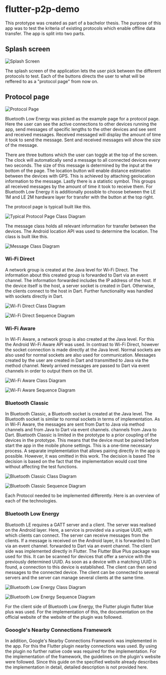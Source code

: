 # flutter-p2p-demo

This prototype was created as part of a bachelor thesis. The purpose of this app was to test the kriteria of existing protocols which enable offline data transfer. The app is split into two parts.

## Splash screen

![Splash Screen](./documentation/static/Main.png)

The splash screen of the application lets the user pick between the different protocols to test. Each of the buttons directs the user to what will be reffered to as a "protocol page" from now on.

## Protocol page

![Protocol Page](./documentation/static/BluetoothLePage.png)

Bluetooth Low Energy was picked as the example page for a protocol page. Here the user can see the active connections to other devices running the app, send messages of specific lengths to the other devices and see sent and received messages. Received messaged will display the amount of time it took to send the message. Sent and received messages will show the size of the message.

There are three buttons which the user can toggle at the top of the screen. The clock will automatically send a message to all connected devices every two seconds. The size of this message is determined by the input at the bottom of the page. The location button will enable distance estimation between the devices with GPS. This is achieved by attaching geolocation information to the message. Lastly there is a statistic symbol. This groups all received messages by the amount of time it took to receive them. For Bluetooth Low Energy it is additionally possible to choose between the LE 1M and LE 2M hardware layer for transfer with the button at the top right.

The protocol page is typicall built like this.

![Typical Protocol Page Class Diagram](./documentation/static/diagrams/class/flutter.drawio.svg)

The message class holds all relevant information for transfer between the devices. The Android location API was used to determine the location. The class is built like this.

![Message Class Diagram](./documentation/static/diagrams/class/nachricht.drawio.svg)

### Wi-Fi Direct

A network group is created at the Java level for Wi-Fi Direct. The information about this created group is forwarded to Dart via an event channel. The information forwarded includes the IP address of the host. If the device itself is the host, a server socket is created in Dart. Otherwise, the clients connect to the host in Dart. Further functionality was handled with sockets directly in Dart.

![Wi-Fi Direct Class Diagram](./documentation/static/diagrams/class/WiFiDirectClassDiagram.drawio.svg)

![Wi-Fi Direct Sequence Diagram](./documentation/static/diagrams/sequence/WiFiDirectSequence.png)

### Wi-Fi Aware

In Wi-Fi Aware, a network group is also created at the Java level. For this the Android Wi-Fi Aware API was used. In contrast to Wi-Fi Direct, however the socket connection is made directly at the Java level. Normal sockets are also used for normal sockets are also used for communication. Messages created by the user are created in Dart and transmitted to Java via the method channel. Newly arrived messages are passed to Dart via event channels in order to output them on the UI.

![Wi-Fi Aware Class Diagram](./documentation/static/diagrams/class/WiFiAwareClassDiagram.drawio.svg)

![Wi-Fi Aware Sequence Diagram](./documentation/static/diagrams/sequence/WiFiAwareSequence.png)

### Bluetooth Classic

In Bluetooth Classic, a Bluetooth socket is created at the Java level. The Bluetooth socket is similar to normal sockets in terms of implementation. As in Wi-Fi Aware, the messages are sent from Dart to Java via method channels and from Java to Dart via event channels. channels from Java to Dart. Bluetooth Classic is limited in the prototype to a prior coupling of the devices in the prototype. This means that the device must be paired before start the app in the mobile phone settings. This is a one-time necessary process. A separate implementation that allows pairing directly in the app is possible. However, it was omitted in this work. The decision is based The decision is based on the fact that the implementation would cost time without affecting the test functions.

![Bluetooth Classic Class Diagram](./documentation/static/diagrams/class/BluetoothClassicClassDiagram.drawio.svg)

![Bluetooth Classic Sequence Diagram](./documentation/static/diagrams/sequence/BluetoothClassicSequence.png)

Each Protocol needed to be implemented differently. Here is an overview of each of the technologies.

### Bluetooth Low Energy

Bluetooth LE requires a GATT server and a client. The server was realised on the Android layer. Here, a service is provided via a unique UUID, with which clients can connect. The server can receive messages from the clients. If a message is received on the Android layer, it is forwarded to Dart via an event channel. forwarded to Dart via an event channel. The client side was implemented directly in Flutter. The Flutter Blue Plus package was used for this. It can be scanned for devices that offer a service with the previously determined UUID. As soon as a device with a matching UUID is found, a connection to this device is established. The client can then send messages to the connected device. The client can be connected to several servers and the server can manage several clients at the same time.

![Bluetooth Low Energy Class Diagram](./documentation/static/diagrams/class/BleGattServerClassDiagram.drawio.svg)

![Bluetooth Low Energy Sequence Diagram](./documentation/static/diagrams/sequence/BLESequence.png)

For the client side of Bluetooth Low Energy, the Flutter plugin flutter blue plus was used. For the implementation of this, the documentation on the official website of the website of the plugin was followed.

### Gooogle's Nearby Connections Framework

In addition, Google's Nearby Connections Framework was implemented in the app. For this the Flutter plugin nearby connections was used. By using the plugin no further native code was required for the implementation. For the implementation of the framework, the guidelines on the plugin's website were followed. Since this guide on the specified website already describes the implementation in detail, detailed description is not provided here.